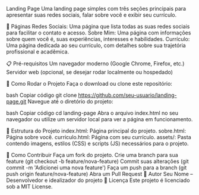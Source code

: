 Landing Page
Uma landing page simples com três seções principais para apresentar suas redes sociais, falar sobre você e exibir seu currículo.

🔗 Páginas
Redes Sociais: Uma página que lista todas as suas redes sociais para facilitar o contato e acesso.
Sobre Mim: Uma página com informações sobre quem você é, suas experiências, interesses e habilidades.
Currículo: Uma página dedicada ao seu currículo, com detalhes sobre sua trajetória profissional e acadêmica.

📋 Pré-requisitos
Um navegador moderno (Google Chrome, Firefox, etc.)
Servidor web (opcional, se desejar rodar localmente ou hospedado)

🚀 Como Rodar o Projeto
Faça o download ou clone este repositório:

bash
Copiar código
git clone https://github.com/seu-usuario/landing-page.git
Navegue até o diretório do projeto:

bash
Copiar código
cd landing-page
Abra o arquivo index.html no seu navegador ou utilize um servidor local para ver a página em funcionamento.


📄 Estrutura do Projeto
index.html: Página principal do projeto.
sobre.html: Página sobre você.
curriculo.html: Página com seu currículo.
assets/: Pasta contendo imagens, estilos (CSS) e scripts (JS) necessários para o projeto.

📣 Como Contribuir
Faça um fork do projeto.
Crie uma branch para sua feature (git checkout -b feature/nova-feature)
Commit suas alterações (git commit -m 'Adicionei uma nova feature')
Faça um push para a branch (git push origin feature/nova-feature)
Abra um Pull Request
🤝 Autor
Seu Nome – Desenvolvedor e idealizador do projeto
📜 Licença
Este projeto é licenciado sob a MIT License.
